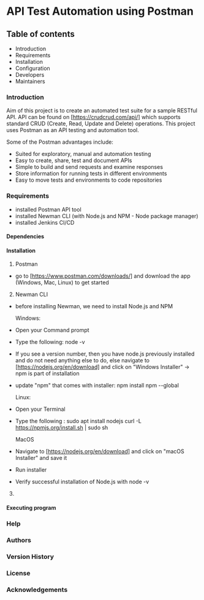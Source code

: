 # API Test Automation using Postman

## Table of contents
- Introduction
- Requirements
- Installation
- Configuration
- Developers
- Maintainers


### Introduction

Aim of this project is to create an automated test suite for a sample RESTful API.
API can be found on [https://crudcrud.com/api/] which supports standard CRUD (Create, Read, Update and Delete) operations.
This project uses Postman as an API testing and automation tool.

Some of the Postman advantages include:
* Suited for exploratory, manual and automation testing
* Easy to create, share, test and document APIs
* Simple to build and send requests and examine responses
* Store information for running tests in different environments
* Easy to move tests and environments to code repositories

 



### Requirements
- installed Postman API tool
- installed Newman CLI (with Node.js and NPM - Node package manager)
- installed Jenkins CI/CD


#### Dependencies

#### Installation
1. Postman
* go to [https://www.postman.com/downloads/] and download the app (Windows, Mac, Linux) to get started

2. Newman CLI

* before installing Newman, we need to install Node.js and NPM

  Windows:
* Open your Command prompt
* Type the following: node -v
* If you see a version number, then you have node.js previously installed and do not need anything else to do, else navigate to [https://nodejs.org/en/download] and click on "Windows Installer" -> npm is part of installation
* update "npm" that comes with installer: npm install npm --global

  Linux:
* Open your Terminal
* Type the following :
sudo apt install nodejs 
curl -L https://npmjs.org/install.sh | sudo sh

  MacOS
* Navigate to [https://nodejs.org/en/download] and click on    "macOS Installer" and save it
* Run installer
* Verify successful installation of Node.js with node -v

3. 



#### Executing program

### Help

### Authors

### Version History

### License

### Acknowledgements





